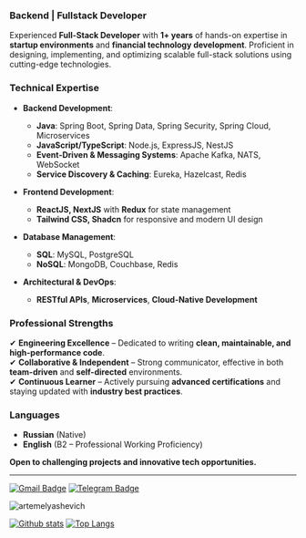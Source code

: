 ### **Backend | Fullstack Developer**  
Experienced **Full-Stack Developer** with **1+ years** of hands-on expertise in **startup environments** and **financial technology development**. Proficient in designing, implementing, and optimizing scalable full-stack solutions using cutting-edge technologies.  

### **Technical Expertise**  
- **Backend Development**:  
  - **Java**: Spring Boot, Spring Data, Spring Security, Spring Cloud, Microservices  
  - **JavaScript/TypeScript**: Node.js, ExpressJS, NestJS  
  - **Event-Driven & Messaging Systems**: Apache Kafka, NATS, WebSocket  
  - **Service Discovery & Caching**: Eureka, Hazelcast, Redis  

- **Frontend Development**:  
  - **ReactJS, NextJS** with **Redux** for state management  
  - **Tailwind CSS, Shadcn** for responsive and modern UI design  

- **Database Management**:  
  - **SQL**: MySQL, PostgreSQL  
  - **NoSQL**: MongoDB, Couchbase, Redis  

- **Architectural & DevOps**:  
  - **RESTful APIs**, **Microservices**, **Cloud-Native Development**  

### **Professional Strengths**  
✔ **Engineering Excellence** – Dedicated to writing **clean, maintainable, and high-performance code**.  
✔ **Collaborative & Independent** – Strong communicator, effective in both **team-driven** and **self-directed** environments.  
✔ **Continuous Learner** – Actively pursuing **advanced certifications** and staying updated with **industry best practices**.  

### **Languages**  
- **Russian** (Native)  
- **English** (B2 – Professional Working Proficiency)  

**Open to challenging projects and innovative tech opportunities.**  

---  

[![Gmail Badge](https://img.shields.io/badge/-elyashevich.artem06@gmail.com-c14438?style=flat&logo=Gmail&logoColor=white&link=mailto:elyashevich.artem06@gmail.com)](mailto:elyashevich.artem06@gmail.com)
[![Telegram Badge](https://img.shields.io/badge/-artem_elyashevich-blue?style=social&logo=telegram&link=https://t.me/artem_elyashevich)](https://t.me/artem_elyashevich) <p align='left'>

<p align=left> <img src=https://komarev.com/ghpvc/?username=artemelyashevich alt=artemelyashevich /> </p>

[![Github stats](https://github-readme-stats.vercel.app/api?username=artemelyashevich&show_icons=true&include_all_commits=true)](https://github.com/artemelyashevich/github-readme-stats)
[![Top Langs](https://github-readme-stats.vercel.app/api/top-langs/?username=artemelyashevich&layout=compact)](https://github.com/artemelyashevich/github-readme-stats)
